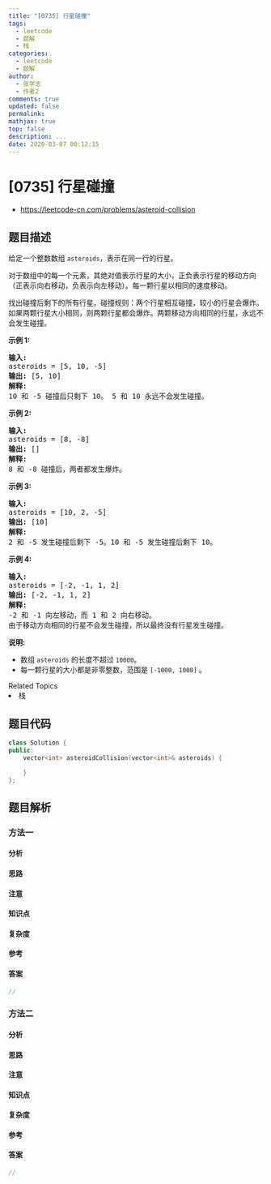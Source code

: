```yaml
---
title: "[0735] 行星碰撞"
tags:
  - leetcode
  - 题解
  - 栈
categories:
  - leetcode
  - 题解
author:
  - 张学志
  - 作者2
comments: true
updated: false
permalink:
mathjax: true
top: false
description: ...
date: 2020-03-07 00:12:15
---
```



# [0735] 行星碰撞
* https://leetcode-cn.com/problems/asteroid-collision


## 题目描述

<p>给定一个整数数组 <code>asteroids</code>，表示在同一行的行星。</p>

<p>对于数组中的每一个元素，其绝对值表示行星的大小，正负表示行星的移动方向（正表示向右移动，负表示向左移动）。每一颗行星以相同的速度移动。</p>

<p>找出碰撞后剩下的所有行星。碰撞规则：两个行星相互碰撞，较小的行星会爆炸。如果两颗行星大小相同，则两颗行星都会爆炸。两颗移动方向相同的行星，永远不会发生碰撞。</p>

<p><strong>示例 1:</strong></p>

<pre>
<strong>输入:</strong> 
asteroids = [5, 10, -5]
<strong>输出:</strong> [5, 10]
<strong>解释:</strong> 
10 和 -5 碰撞后只剩下 10。 5 和 10 永远不会发生碰撞。
</pre>

<p><strong>示例 2:</strong></p>

<pre>
<strong>输入:</strong> 
asteroids = [8, -8]
<strong>输出:</strong> []
<strong>解释:</strong> 
8 和 -8 碰撞后，两者都发生爆炸。
</pre>

<p><strong>示例 3:</strong></p>

<pre>
<strong>输入:</strong> 
asteroids = [10, 2, -5]
<strong>输出:</strong> [10]
<strong>解释:</strong> 
2 和 -5 发生碰撞后剩下 -5。10 和 -5 发生碰撞后剩下 10。
</pre>

<p><strong>示例 4:</strong></p>

<pre>
<strong>输入:</strong> 
asteroids = [-2, -1, 1, 2]
<strong>输出:</strong> [-2, -1, 1, 2]
<strong>解释:</strong> 
-2 和 -1 向左移动，而 1 和 2 向右移动。
由于移动方向相同的行星不会发生碰撞，所以最终没有行星发生碰撞。
</pre>

<p><strong>说明:</strong></p>

<ul>
	<li>数组&nbsp;<code>asteroids</code> 的长度不超过&nbsp;<code>10000</code>。</li>
	<li>每一颗行星的大小都是非零整数，范围是&nbsp;<code>[-1000, 1000]</code>&nbsp;。</li>
</ul>
<div><div>Related Topics</div><div><li>栈</li></div></div>


## 题目代码

```cpp
class Solution {
public:
    vector<int> asteroidCollision(vector<int>& asteroids) {

    }
};
```


## 题目解析


### 方法一

#### 分析

#### 思路

#### 注意

#### 知识点

#### 复杂度

#### 参考

#### 答案

```cpp
//
```


### 方法二

#### 分析

#### 思路

#### 注意

#### 知识点

#### 复杂度

#### 参考

#### 答案

```cpp
//
```


